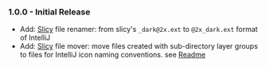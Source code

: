 ### 1.0.0 - Initial Release

- Add: [Slicy] file renamer: from slicy's `_dark@2x.ext` to `@2x_dark.ext` format of IntelliJ 
- Add: [Slicy] file mover: move files created with sub-directory layer groups to files for IntelliJ icon naming conventions. see  [Readme](https://github.com/vsch/PluginDevelopersToolbox/blob/master/README.md)  

[Slicy]: http://www.macrabbit.com/slicy    
